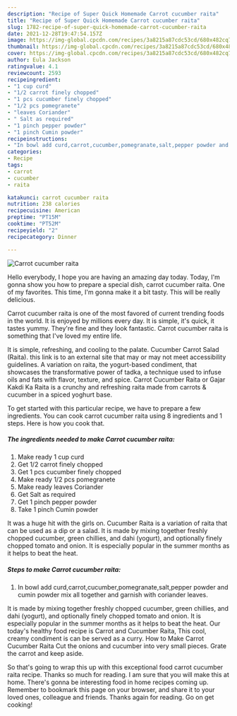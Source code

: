 ```yaml
---
description: "Recipe of Super Quick Homemade Carrot cucumber raita"
title: "Recipe of Super Quick Homemade Carrot cucumber raita"
slug: 1782-recipe-of-super-quick-homemade-carrot-cucumber-raita
date: 2021-12-28T19:47:54.157Z
image: https://img-global.cpcdn.com/recipes/3a8215a87cdc53cd/680x482cq70/carrot-cucumber-raita-recipe-main-photo.jpg
thumbnail: https://img-global.cpcdn.com/recipes/3a8215a87cdc53cd/680x482cq70/carrot-cucumber-raita-recipe-main-photo.jpg
cover: https://img-global.cpcdn.com/recipes/3a8215a87cdc53cd/680x482cq70/carrot-cucumber-raita-recipe-main-photo.jpg
author: Eula Jackson
ratingvalue: 4.1
reviewcount: 2593
recipeingredient:
- "1 cup curd"
- "1/2 carrot finely chopped"
- "1 pcs cucumber finely chopped"
- "1/2 pcs pomegranete"
- "leaves Coriander"
- " Salt as required"
- "1 pinch pepper powder"
- "1 pinch Cumin powder"
recipeinstructions:
- "In bowl add curd,carrot,cucumber,pomegranate,salt,pepper powder and cumin powder mix all together and garnish with coriander leaves."
categories:
- Recipe
tags:
- carrot
- cucumber
- raita

katakunci: carrot cucumber raita 
nutrition: 238 calories
recipecuisine: American
preptime: "PT15M"
cooktime: "PT52M"
recipeyield: "2"
recipecategory: Dinner

---
```



![Carrot cucumber raita](https://img-global.cpcdn.com/recipes/3a8215a87cdc53cd/680x482cq70/carrot-cucumber-raita-recipe-main-photo.jpg)

Hello everybody, I hope you are having an amazing day today. Today, I'm gonna show you how to prepare a special dish, carrot cucumber raita. One of my favorites. This time, I'm gonna make it a bit tasty. This will be really delicious.

Carrot cucumber raita is one of the most favored of current trending foods in the world. It is enjoyed by millions every day. It is simple, it's quick, it tastes yummy. They're fine and they look fantastic. Carrot cucumber raita is something that I've loved my entire life.

It is simple, refreshing, and cooling to the palate. Cucumber Carrot Salad (Raita). this link is to an external site that may or may not meet accessibility guidelines. A variation on raita, the yogurt-based condiment, that showcases the transformative power of tadka, a technique used to infuse oils and fats with flavor, texture, and spice. Carrot Cucumber Raita or Gajar Kakdi Ka Raita is a crunchy and refreshing raita made from carrots & cucumber in a spiced yoghurt base.


To get started with this particular recipe, we have to prepare a few ingredients. You can cook carrot cucumber raita using 8 ingredients and 1 steps. Here is how you cook that.

<!--inarticleads1-->

##### The ingredients needed to make Carrot cucumber raita:

1. Make ready 1 cup curd
1. Get 1/2 carrot finely chopped
1. Get 1 pcs cucumber finely chopped
1. Make ready 1/2 pcs pomegranete
1. Make ready leaves Coriander
1. Get  Salt as required
1. Get 1 pinch pepper powder
1. Take 1 pinch Cumin powder


It was a huge hit with the girls on. Cucumber Raita is a variation of raita that can be used as a dip or a salad. It is made by mixing together freshly chopped cucumber, green chillies, and dahi (yogurt), and optionally finely chopped tomato and onion. It is especially popular in the summer months as it helps to beat the heat. 

<!--inarticleads2-->

##### Steps to make Carrot cucumber raita:

1. In bowl add curd,carrot,cucumber,pomegranate,salt,pepper powder and cumin powder mix all together and garnish with coriander leaves.


It is made by mixing together freshly chopped cucumber, green chillies, and dahi (yogurt), and optionally finely chopped tomato and onion. It is especially popular in the summer months as it helps to beat the heat. Our today's healthy food recipe is Carrot and Cucumber Raita, This cool, creamy condiment is can be served as a curry. How to Make Carrot Cucumber Raita Cut the onions and cucumber into very small pieces. Grate the carrot and keep aside. 

So that's going to wrap this up with this exceptional food carrot cucumber raita recipe. Thanks so much for reading. I am sure that you will make this at home. There's gonna be interesting food in home recipes coming up. Remember to bookmark this page on your browser, and share it to your loved ones, colleague and friends. Thanks again for reading. Go on get cooking!
